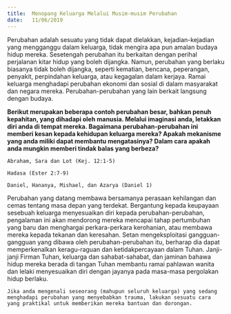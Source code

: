 ```yaml
---
title:  Menopang Keluarga Melalui Musim-musim Perubahan
date:   11/06/2019
---
```


Perubahan adalah sesuatu yang tidak dapat dielakkan, kejadian-kejadian yang mengganggu dalam keluarga, tidak mengira apa pun amalan budaya hidup mereka.  Sesetengah perubahan itu berkaitan dengan perihal perjalanan kitar hidup yang boleh dijangka.  Namun, perubahan yang berlaku biasanya tidak boleh dijangka, seperti kematian, bencana, peperangan, penyakit, perpindahan keluarga, atau kegagalan dalam kerjaya.  Ramai keluarga menghadapi perubahan ekonomi dan sosial di dalam masyarakat dan negara mereka.  Perubahan-perubahan yang lain berkait langsung dengan budaya.

**Berikut merupakan beberapa contoh perubahan besar, bahkan penuh kepahitan, yang dihadapi oleh manusia.  Melalui imaginasi anda, letakkan diri anda di tempat mereka.  Bagaimana perubahan-perubahan ini memberi kesan kepada kehidupan keluarga mereka?  Apakah mekanisme yang anda miliki dapat membantu mengatasinya?  Dalam cara apakah anda mungkin memberi tindak balas yang berbeza?**

`Abraham, Sara dan Lot (Kej. 12:1-5)`

`Hadasa (Ester 2:7-9)`

`Daniel, Hananya, Mishael, dan Azarya (Daniel 1)`

Perubahan yang datang membawa bersamanya perasaan kehilangan dan cemas tentang masa depan yang terdekat.  Bergantung kepada keupayaan sesebuah keluarga menyesuaikan diri kepada perubahan-perubahan, pengalaman ini akan mendorong mereka mencapai tahap pertumbuhan yang baru dan menghargai perkara-perkara kerohanian, atau membawa mereka kepada tekanan dan keresahan.  Setan mengeksploitasi gangguan-gangguan yang dibawa oleh perubahan-perubahan itu, berharap dia dapat memperkenalkan keragu-raguan dan ketidakpercayaan dalam Tuhan.  Janji-janji Firman Tuhan, keluarga dan sahabat-sahabat, dan jaminan bahawa hidup mereka berada di tangan Tuhan membantu ramai pahlawan wanita dan lelaki menyesuaikan diri dengan jayanya pada masa-masa pergolakan hidup berlaku.

`Jika anda mengenali seseorang (mahupun seluruh keluarga) yang sedang menghadapi perubahan yang menyebabkan trauma, lakukan sesuatu cara yang praktikal untuk memberikan mereka bantuan dan dorongan.`